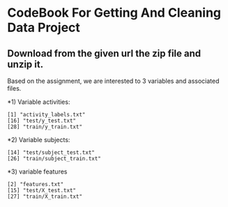 # CodeBook For Getting And Cleaning Data Project

## Download from the given url the zip file and unzip it. 
 Based on the assignment, we are interested to 3 variables and associated files.
 
*1)  Variable activities:
```{r}
[1] "activity_labels.txt"  
[16] "test/y_test.txt"  
[28] "train/y_train.txt" 

```
*2) Variable subjects:
```{r}
[14] "test/subject_test.txt" 
[26] "train/subject_train.txt"

```
*3) variable features
```{r eval=FALSE}
[2] "features.txt"  
[15] "test/X_test.txt" 
[27] "train/X_train.txt"
```


